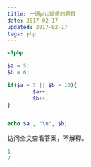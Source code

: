 ```yaml
---
title: 一道php赋值的题目 
date: 2017-02-17
updated: 2017-02-17
tags: php 
---
```



``` php
<?php

$a = 5;
$b = 6;

if($a = 7 || $b = 10){
        $a++;
        $b++;
}


echo $a , "\n", $b;
```



访问全文查看答案，不解释。
<!-- more -->
```php
1
7
```
